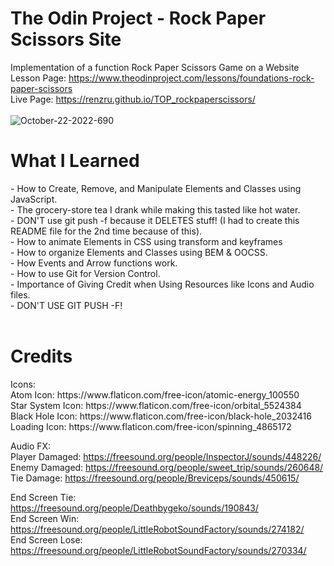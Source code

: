 # The Odin Project - Rock Paper Scissors Site

Implementation of a function Rock Paper Scissors Game on a Website <br>
Lesson Page: https://www.theodinproject.com/lessons/foundations-rock-paper-scissors <br>
Live Page: https://renzru.github.io/TOP_rockpaperscissors/ <br>
<br> ![October-22-2022-690](https://user-images.githubusercontent.com/112093726/197367280-b2b74eb0-648d-4034-a718-1c6d3761ddb1.gif) <br>

<h1> What I Learned </h1>
- How to Create, Remove, and Manipulate Elements and Classes using JavaScript. <br>
- The grocery-store tea I drank while making this tasted like hot water. <br>
- DON'T use git push -f because it DELETES stuff! (I had to create this README file for the 2nd time because of this).<br>
- How to animate Elements in CSS using transform and keyframes <br>
- How to organize Elements and Classes using BEM & OOCSS. <br>
- How Events and Arrow functions work. <br>
- How to use Git for Version Control. <br>
- Importance of Giving Credit when Using Resources like Icons and Audio files. <br>
- DON'T USE GIT PUSH -F! <br> <br>

<h1> Credits </h1>
Icons: <br>
Atom Icon: https://www.flaticon.com/free-icon/atomic-energy_100550 <br>
Star System Icon: https://www.flaticon.com/free-icon/orbital_5524384 <br>
Black Hole Icon: https://www.flaticon.com/free-icon/black-hole_2032416 <br>
Loading Icon: https://www.flaticon.com/free-icon/spinning_4865172 <br>

Audio FX: <br>
Player Damaged: https://freesound.org/people/InspectorJ/sounds/448226/ <br>
Enemy Damaged: https://freesound.org/people/sweet_trip/sounds/260648/ <br>
Tie Damage: https://freesound.org/people/Breviceps/sounds/450615/ <br>

End Screen Tie: https://freesound.org/people/Deathbygeko/sounds/190843/ <br>
End Screen Win: https://freesound.org/people/LittleRobotSoundFactory/sounds/274182/ <br>
End Screen Lose: https://freesound.org/people/LittleRobotSoundFactory/sounds/270334/ <br>





